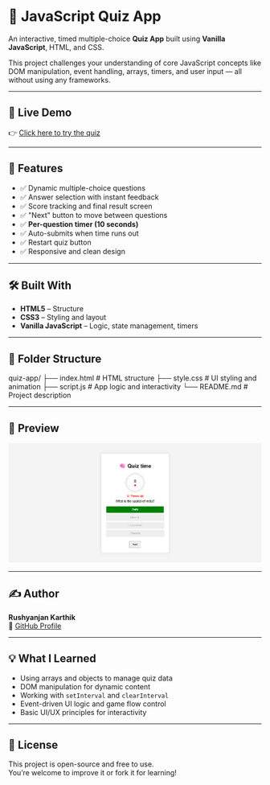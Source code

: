 # 🧠 JavaScript Quiz App

An interactive, timed multiple-choice **Quiz App** built using **Vanilla JavaScript**, HTML, and CSS.

This project challenges your understanding of core JavaScript concepts like DOM manipulation, event handling, arrays, timers, and user input — all without using any frameworks.

---

## 🚀 Live Demo

👉 [Click here to try the quiz](https://github.com/Rushyanjankarthik25/Quiz-App.git)

---

## 🧩 Features

- ✅ Dynamic multiple-choice questions
- ✅ Answer selection with instant feedback
- ✅ Score tracking and final result screen
- ✅ "Next" button to move between questions
- ✅ **Per-question timer (10 seconds)**
- ✅ Auto-submits when time runs out
- ✅ Restart quiz button
- ✅ Responsive and clean design

---

## 🛠️ Built With

- **HTML5** – Structure
- **CSS3** – Styling and layout
- **Vanilla JavaScript** – Logic, state management, timers

---

## 📁 Folder Structure

quiz-app/
├── index.html # HTML structure
├── style.css # UI styling and animation
├── script.js # App logic and interactivity
└── README.md # Project description

---

## 📸 Preview

![Quiz App Screenshot](Screenshot.png)

---

## ✍️ Author

**Rushyanjan Karthik**  
🔗 [GitHub Profile](https://rushyanjankarthik25.github.io/Quiz-App/)

---

## 💡 What I Learned

- Using arrays and objects to manage quiz data
- DOM manipulation for dynamic content
- Working with `setInterval` and `clearInterval`
- Event-driven UI logic and game flow control
- Basic UI/UX principles for interactivity

---

## 📌 License

This project is open-source and free to use.  
You’re welcome to improve it or fork it for learning!
